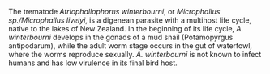 The trematode _Atriophallophorus winterbourni_, or _Microphallus sp./Microphallus livelyi_, is a digenean parasite with a multihost life cycle, native to the lakes of New Zealand. In the beginning of its life cycle, _A. winterbourni_ develops in the gonads of a mud snail (Potamopyrgus antipodarum), while the adult worm stage occurs in the gut of waterfowl, where the worms reproduce sexually. _A. winterbourni_ is not known to infect humans and has low virulence in its final bird host.
